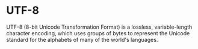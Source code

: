 # UTF-8

UTF-8 (8-bit Unicode Transformation Format) is a lossless,
variable-length character encoding, which uses groups of bytes to represent the
Unicode standard for the alphabets of many of the world's languages.
